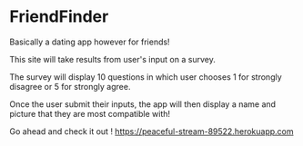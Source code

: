 # FriendFinder

Basically a dating app however for friends! 

This site will take results from user's input on a survey. 

The survey will display 10 questions in which user chooses 1 for strongly disagree or 5 for strongly agree. 

Once the user submit their inputs, the app will then display a name and picture that they are most compatible with! 

Go ahead and check it out ! 
https://peaceful-stream-89522.herokuapp.com